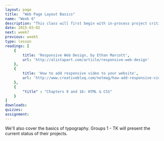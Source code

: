 ```yaml
---
layout: page
title:  "Web Page Layout Basics"
name: "Week 6"
description: "This class will first begin with in-process project critiques based on the assignment from the previous class. Then it will dive into more advance usage of HTML &amp; CSS, covering topics like typography, the box model, positioning, and floats."
date: 2015-03-02
next: week7
previous: week5
type: lesson
readings: [
    {
        title: 'Responsive Web Design, by Ethan Marcott',
        url: 'http://alistapart.com/article/responsive-web-design'
    },
    {
        title: 'How to add responsive video to your website',
        url: 'http://www.creativebloq.com/netmag/how-add-responsive-video-your-website-51411565'
    },
    {
        "title" : "Chapters 9 and 16: HTML & CSS"
    }
]
downloads: 
quizzes: 
assignment: 
---
```

We'll also cover the basics of typography. Groups 1 - TK will present the current status of their projects.
